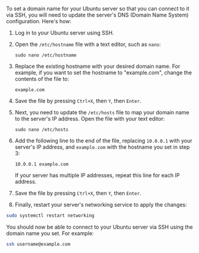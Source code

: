 To set a domain name for your Ubuntu server so that you can connect to it via SSH, you will need to update the server's DNS (Domain Name System) configuration. Here's how:

1. Log in to your Ubuntu server using SSH.
2. Open the `/etc/hostname` file with a text editor, such as `nano`:

   ```
   sudo nano /etc/hostname
   ```

3. Replace the existing hostname with your desired domain name. For example, if you want to set the hostname to "example.com", change the contents of the file to:

   ```
   example.com
   ```

4. Save the file by pressing `Ctrl+X`, then `Y`, then `Enter`.

5. Next, you need to update the `/etc/hosts` file to map your domain name to the server's IP address. Open the file with your text editor:

   ```
   sudo nano /etc/hosts
   ```

6. Add the following line to the end of the file, replacing `10.0.0.1` with your server's IP address, and `example.com` with the hostname you set in step 3:

   ```
   10.0.0.1 example.com
   ```

   If your server has multiple IP addresses, repeat this line for each IP address.

7. Save the file by pressing `Ctrl+X`, then `Y`, then `Enter`.

8. Finally, restart your server's networking service to apply the changes:

```bash
sudo systemctl restart networking
```

You should now be able to connect to your Ubuntu server via SSH using the domain name you set. For example:

```bash
ssh username@example.com
```